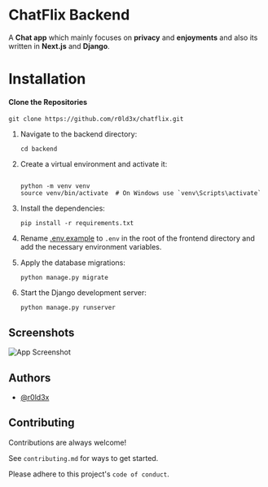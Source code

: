 # ChatFlix Backend

A **Chat app** which mainly focuses on **privacy** and **enjoyments** and also its written in **Next.js** and **Django**.

# Installation

#### Clone the Repositories

    git clone https://github.com/r0ld3x/chatflix.git

1.  Navigate to the backend directory:

    ```
    cd backend
    ```

2.  Create a virtual environment and activate it:

    ```

    python -m venv venv
    source venv/bin/activate  # On Windows use `venv\Scripts\activate`

    ```

3.  Install the dependencies:

    ```
    pip install -r requirements.txt
    ```

4.  Rename [.env.example](https://github.com/r0ld3x/chatflix-frontend/blob/master/.env.example) to `.env` in the root of the frontend directory and add the necessary environment variables.

5.  Apply the database migrations:

    ```
    python manage.py migrate
    ```

6.  Start the Django development server:

    ```
    python manage.py runserver
    ```

## Screenshots

![App Screenshot](https://via.placeholder.com/468x300?text=App+Screenshot+Here)

## Authors

- [@r0ld3x](https://www.github.com/r0ld3x)

## Contributing

Contributions are always welcome!

See `contributing.md` for ways to get started.

Please adhere to this project's `code of conduct`.
